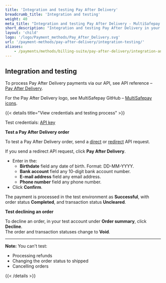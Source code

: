 ```yaml
---
title: 'Integration and testing Pay After Delivery'
breadcrumb_title: 'Integration and testing'
weight: 40
meta_title: "Integration and testing Pay After Delivery - MultiSafepay Docs"
short_description: "Integration and testing Pay After Delivery in your ecommerce platform"
layout: 'child'
logo: '/logo/Payment_methods/Pay_After_Delivery.svg'
url: '/payment-methods/pay-after-delivery/integration-testing/'
aliases:
    - /payments/methods/billing-suite/pay-after-delivery/integration-and-testing/
---
```


## Integration and testing
To process Pay After Delivery payments via our API, see API reference – [Pay After Delivery](/api/#pay-after-delivery).

For the Pay After Delivery logo, see MultiSafepay GitHub – [MultiSafepay icons](https://github.com/MultiSafepay/MultiSafepay-icons).

{{< details title="View credentials and testing process" >}}

Test credentials: [API key](/account/site-id-api-key-secure-code/)

**Test a Pay After Delivery order**

To test a Pay After Delivery order, send a [direct](api/#pay-after-delivery---direct) or [redirect](api/#pay-after-delivery---redirect) API request.

If you send a redirect API request, click **Pay After Delivery**.  
- Enter in the:
  - **Birthdate** field any date of birth. Format: DD-MM-YYYY.
  - **Bank account** field any 10-digit bank account number.
  - **E-mail address** field any email address.
  - **Phone number** field any phone number.  
- Click **Confirm**.

The payment is processed in the test environment as **Successful**, with order status **Completed**, and transaction status **Uncleared**.

**Test declining an order**  

To decline an order, in your test account under **Order summary**, click **Decline**.  
The order and transaction statuses change to **Void**.

---

**Note:** 
You can't test:  
  - Processing refunds
  - Changing the order status to shipped
  - Cancelling orders

{{< /details >}}
